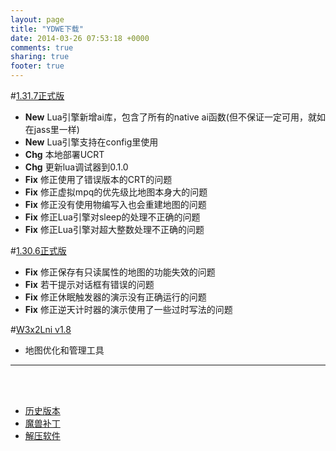 ```yaml
---
layout: page
title: "YDWE下载"
date: 2014-03-26 07:53:18 +0000
comments: true
sharing: true
footer: true
---
```


#[1.31.7正式版](http://pan.baidu.com/s/1dFuzWYl)

* **New** Lua引擎新增ai库，包含了所有的native ai函数(但不保证一定可用，就如在jass里一样)
* **New** Lua引擎支持在config里使用
* **Chg** 本地部署UCRT
* **Chg** 更新lua调试器到0.1.0
* **Fix** 修正使用了错误版本的CRT的问题
* **Fix** 修正虚拟mpq的优先级比地图本身大的问题
* **Fix** 修正没有使用物编写入也会重建地图的问题
* **Fix** 修正Lua引擎对sleep的处理不正确的问题
* **Fix** 修正Lua引擎对超大整数处理不正确的问题

#[1.30.6正式版](http://pan.baidu.com/s/1bM6SvO)

* **Fix** 修正保存有只读属性的地图的功能失效的问题
* **Fix** 若干提示对话框有错误的问题
* **Fix** 修正休眠触发器的演示没有正确运行的问题
* **Fix** 修正逆天计时器的演示使用了一些过时写法的问题


#[W3x2Lni v1.8](http://pan.baidu.com/s/1slyLrtV)

* 地图优化和管理工具

---

<br><br>

* [历史版本](http://pan.baidu.com/share/link?shareid=401650&uk=3389291567)
* [魔兽补丁](http://pan.baidu.com/share/link?shareid=401621&uk=3389291567)
* [解压软件](http://sparanoid.com/lab/7z/)
